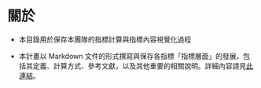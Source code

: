 ﻿# 關於

* 本目錄用於保存本團隊的指標計算與指標內容視覺化過程

* 本計畫以 Markdown 文件的形式撰寫與保存各指標「指標層面」的發展，包括其定義、計算方式、參考文獻，以及其他重要的相關說明。詳細內容請見[此連結](https://hackmd.io/d229VfX_TyWkBP9e4DZnKg)。